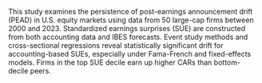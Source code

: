 This study examines the persistence of post-earnings announcement drift (PEAD) in U.S.
equity markets using data from 50 large-cap firms between 2000 and 2023. Standardized
earnings surprises (SUE) are constructed from both accounting data and IBES forecasts.
Event study methods and cross-sectional regressions reveal statistically significant drift for
accounting-based SUEs, especially under Fama-French and fixed-effects models. Firms
in the top SUE decile earn up higher CARs than bottom-decile peers.
